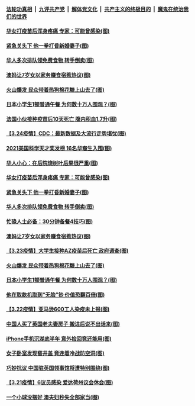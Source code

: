 ####  [法轮功真相](../../../../basic/blob/master/README.md?t=03251031) &nbsp;|&nbsp; [九评共产党](../../../../9ping.md/blob/master/README.md?t=03251031) &nbsp;|&nbsp; [解体党文化](../../../../jtdwh.md/blob/master/README.md?t=03251031)  &nbsp;|&nbsp; [共产主义的终极目的](../../../../gczydzjmd.md/blob/master/README.md?t=03251031) &nbsp;|&nbsp; [魔鬼在统治我们的世界](../../../../mgztzwmdsj.md/blob/master/README.md?t=03251031) 

#### [华女打疫苗后浑身疼痛 专家：可能曾感染(图)](../pages/p3/966585.md?t=03251031) 

#### [紧急关头下 他一拳打昏新婚妻子(图)](../pages/p3/966485.md?t=03251031) 

#### [华人多次排队领免费食物 转手倒卖(图)](../pages/p3/966529.md?t=03251031) 

#### [澳妈让7岁女以家务赚食宿惹热议(图)](../pages/p3/966537.md?t=03251031) 

#### [火山爆发 民众带着热狗棉花糖上山去了(图)](../pages/p3/966482.md?t=03251031) 

#### [日本小学生1顿普通午餐 为何数十万人围观？(图)](../pages/p3/966466.md?t=03251031) 

#### [法国小伙接种疫苗后10天死亡 腹内积血1.7升(图)](../pages/p3/966632.md?t=03251031) 

#### [【3.24疫情】CDC：最新数据及大流行走势堪忧(图)](../pages/p3/966626.md?t=03251031) 

#### [2021美国科学天才奖发榜 16名华裔生入围(图)](../pages/p3/966613.md?t=03251031) 

#### [华人小心：在后院烧树叶后果很严重(图)](../pages/p3/966600.md?t=03251031) 

#### [华女打疫苗后浑身疼痛 专家：可能曾感染(图)](../pages/p3/966585.md?t=03251031) 

#### [紧急关头下 他一拳打昏新婚妻子(图)](../pages/p3/966485.md?t=03251031) 

#### [华人多次排队领免费食物 转手倒卖(图)](../pages/p3/966529.md?t=03251031) 

#### [忙碌人士必备：30分钟备餐4技巧(图)](../pages/p3/966538.md?t=03251031) 

#### [澳妈让7岁女以家务赚食宿惹热议(图)](../pages/p3/966537.md?t=03251031) 

#### [【3.23疫情】大学生接种AZ疫苗后死亡 政府调查(图)](../pages/p3/966504.md?t=03251031) 

#### [火山爆发 民众带着热狗棉花糖上山去了(图)](../pages/p3/966482.md?t=03251031) 

#### [日本小学生1顿普通午餐 为何数十万人围观？(图)](../pages/p3/966466.md?t=03251031) 

#### [他在取款机取到“无脸”钞 价值恐翻百倍(图)](../pages/p3/966443.md?t=03251031) 

#### [【3.22疫情】亚马逊600工人染疫未上报(图)](../pages/p3/966403.md?t=03251031) 

#### [中国人买了英国老夫妻房子 搬进后说不出话来(图)](../pages/p3/966389.md?t=03251031) 

#### [iPhone手机沉湖底半年 意外捡回竟还能用(图)](../pages/p3/966377.md?t=03251031) 

#### [女子卧室发现窖井盖 竟连着冷战防空洞(图)](../pages/p3/966326.md?t=03251031) 

#### [巧妙抗议 中国驻英国领事馆将遭特别围绕(图)](../pages/p3/966307.md?t=03251031) 

#### [【3.21疫情】6议员感染 爱达荷州议会休会(图)](../pages/p3/966287.md?t=03251031) 

#### [一个小球没摆好 澳夫妇秒失全部家当(图)](../pages/p3/966283.md?t=03251031) 

